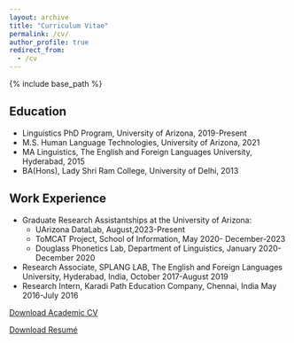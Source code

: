 ```yaml
---
layout: archive
title: "Curriculum Vitae"
permalink: /cv/
author_profile: true
redirect_from:
  - /cv
---
```


{% include base_path %}

## Education

* Linguistics PhD Program, University of Arizona, 2019-Present
* M.S. Human Language Technologies, University of Arizona, 2021
* MA Linguistics, The English and Foreign Languages University, Hyderabad, 2015
* BA(Hons), Lady Shri Ram College, University of Delhi, 2013

## Work Experience

* Graduate Research Assistantships at the University of Arizona:
  * UArizona DataLab, August,2023-Present
  * ToMCAT Project, School of Information, May 2020- December-2023
  * Douglass Phonetics Lab, Department of Linguistics, January 2020-December 2020
* Research Associate, SPLANG LAB, The English and Foreign Languages University, Hyderabad, India, October 2017-August 2019
* Research Intern, Karadi Path Education Company, Chennai, India May 2016-July 2016

[Download Academic CV](https://github.com/meghavarshini/meghavarshini.github.io/blob/master/files/krishnaswamy_academic_CV.pdf)

[Download Resumé](https://github.com/meghavarshini/academicpages.github.io/blob/master/files/mkrishnaswamy.pdf)
